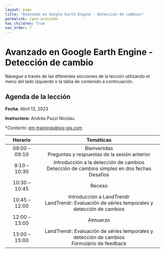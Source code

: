 ```yaml
---
layout: page
title: "Avanzado en Google Earth Engine - Detección de cambios"
permalink: /gee-avanzado
has_children: True
nav_order: 7
---
```


# Avanzado en Google Earth Engine - Detección de cambio

Navegue a través de las diferentes secciones de la lección utilizando el menú del lado izquierdo o la tabla de contenido a continuación.

## Agenda de la lección

**Fecha**: Abril 13, 2023

**Instructora:** Andréa Puzzi Nicolau 

**Contacto*: [em-trainings@sig-gis.com](em-trainings@sig-gis.com)

|    Horario    |                                             Temáticas                                            |
|:-------------:|:------------------------------------------------------------------------------------------------:|
| 09:00 – 09:10 |                    Bienvenidas<br>Preguntas y respuestas de la sesión anterior                   |
|  9:10 – 10:30 | Introducción a la detección de cambios<br>Detección de cambios simples en dos fechas<br>Desafíos |
| 10:30 – 10:45 |                                              Receso                                              |
| 10:45 – 12:00 |  Introducción a LandTrendr<br>LandTrendr: Evaluación de séries temporales y detección de cambios |
| 12:00 – 13:00 | Almuerzo                                                                                         |
| 13:00 – 15:00 |   LandTrendr: Evaluación de séries temporales y detección de cambios<br>Formulário de feedback   |